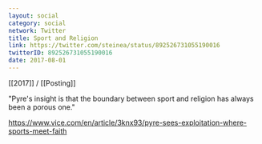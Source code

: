 ```yaml
---
layout: social
category: social
network: Twitter
title: Sport and Religion
link: https://twitter.com/steinea/status/892526731055190016
twitterID: 892526731055190016
date: 2017-08-01
---
```


[[2017]] / [[Posting]]

"Pyre's insight is that the boundary between sport and religion has always been a porous one."

<https://www.vice.com/en/article/3knx93/pyre-sees-exploitation-where-sports-meet-faith>
